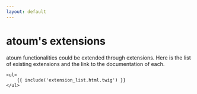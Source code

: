 ```yaml
---
layout: default
---
```


<h1>atoum's extensions</h1>

<p>atoum functionalities could be extended through extensions.  Here is the list of existing extensions and the link to the documentation of each.</p>

<div class="extension-list">

    <ul>
        {{ include('extension_list.html.twig') }}
    </ul>

</div>
